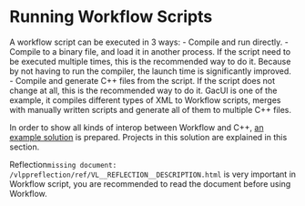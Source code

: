 # Running Workflow Scripts

A workflow script can be executed in 3 ways: - Compile and run directly. - Compile to a binary file, and load it in another process. If the script need to be executed multiple times, this is the recommended way to do it. Because by not having to run the compiler, the launch time is significantly improved. - Compile and generate C++ files from the script. If the script does not change at all, this is the recommended way to do it. GacUI is one of the example, it compiles different types of XML to Workflow scripts, merges with manually written scripts and generate all of them to multiple C++ files.

In order to show all kinds of interop between Workflow and C++, [an example solution](https://github.com/vczh-libraries/Release/tree/master/Tutorial/Console_Workflow) is prepared. Projects in this solution are explained in this section.

Reflection`missing document: /vlppreflection/ref/VL__REFLECTION__DESCRIPTION.html` is very important in Workflow script, you are recommended to read the document before using Workflow.

